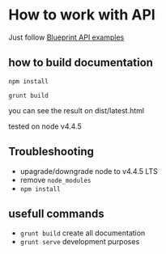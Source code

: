 # How to work with API

Just follow [Blueprint API examples](https://github.com/apiaryio/api-blueprint/tree/master/examples)

## how to build documentation

`npm install`

`grunt build`

you can see the result on dist/latest.html

tested on node v4.4.5

## Troubleshooting

+ upagrade/downgrade node to v4.4.5 LTS
+ remove `node_modules`
+ `npm install`


## usefull commands

+ `grunt build` create all documentation
+ `grunt serve` development purposes 